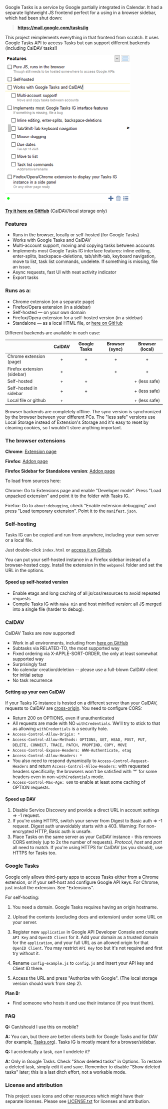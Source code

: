 Google Tasks is a service by Google partially integrated in Calendar. It had a separate lightweight JS frontend perfect for a using in a browser sidebar, which had been shut down:

> **https://mail.google.com/tasks/ig**

This project reimplements everything in that frontend from scratch. It uses Google Tasks API to access Tasks but can support different backends (including CalDAV tasks!)

![Screenshot](docs/screen-features.png)

**[Try it here on GitHub](https://himselfv.github.io/tasks-ig/)** (CalDAV/local storage only)


### Features
* Runs in the browser, locally or self-hosted (for Google Tasks)
* Works with Google Tasks and CalDAV
* Multi-account support, moving and copying tasks between accounts
* Implements most Google Tasks IG interface features: inline editing, enter-splits, backspace-deletions, tab/shift-tab, keyboard navigation, move to list, task list commands, undelete. If something is missing, file an issue.
* Async requests, fast UI with neat activity indicator
* Export tasks


### Runs as a:

* Chrome extension (on a separate page)
* Firefox/Opera extension (in a sidebar)
* Self-hosted &mdash; on your own domain
* Firefox/Opera extension for a self-hosted version (in a sidebar)
* Standalone &mdash; as a local HTML file, or [here on GitHub](https://himselfv.github.io/tasks-ig/)

Different backends are available in each case:

|				| CalDAV| Google Tasks	| Browser (sync)	| Browser (local)	|
|------				|:----:	|:----:		|:----:			|:----:			|
| Chrome extension (page)	| +	| +		| +			| +			|
| Firefox extension (sidebar)	| +	| 		| +			| +			|
| Self-hosted			| +	| +		| 			| + (less safe)		|
| Self-hosted in sidebar	| +	| +		| 			| + (less safe)		|
| Local file or github		| +	| 		| 			| + (less safe)		|

Browser backends are completely offline. The sync version is synchronized by the browser between your different PCs. The "less safe" versions use Local Storage instead of Extension's Storage and it's easy to reset by cleaning cookies, so I wouldn't store anything important.


### The browser extensions

**Chrome**: [Extension page](https://chrome.google.com/webstore/detail/tasks-ig/nemjdegnmkepopaeifiolicbkgldjokn)

**Firefox**: [Addon page](https://addons.mozilla.org/ru/firefox/addon/tasks-ig/)

**Firefox Sidebar for Standalone version**: [Addon page](https://addons.mozilla.org/ru/firefox/addon/tasks-ig-webpanel/)

To load from sources here:

Chrome: Go to Extensions page and enable "Developer mode". Press "Load unpacked extension" and point it to the folder with Tasks IG.

Firefox: Go to `about:debugging`, check "Enable extension debugging" and press "Load temporary extension". Point it to the `manifest.json`.


### Self-hosting
Tasks IG can be copied and run from anywhere, including your own server or a local file.

Just double-click `index.html` or [access it on Github](https://himselfv.github.io/tasks-ig/).

You can put your self-hosted instance in a Firefox sidebar instead of a browser-hosted copy. Install the extension in the `webpanel` folder and set the URL in the options.

#### Speed up self-hosted version

* Enable etags and long caching of all js/css/resources to avoid repeated requests
* Compile Tasks IG with `make min` and host minified version: all JS merged into a single file (harder to debug).


### CalDAV

CalDAV Tasks are now supported!

* Work in all environments, including from [here on GitHub](https://himselfv.github.io/tasks-ig/)
* Subtasks via RELATED-TO, the most supported way
* Fixed ordering via X-APPLE-SORT-ORDER, the only at least somewhat supported way
* Surprisingly fast
* No calendar creation/deletion -- please use a full-blown CalDAV client for initial setup
* No task recurrence

#### Setting up your own CalDAV

If your Tasks IG instance is hosted on a different server than your CalDAV, requests to CalDAV are [cross-origin](https://developer.mozilla.org/en-US/docs/Web/HTTP/CORS). You need to configure CORS:

* Return 200 on OPTIONS, even if unauthenticated
* All requests are made with NO `withCredentials`. We'll try to stick to that as allowing `withCredentials` is a security hole.
* `Access-Control-Allow-Origin: *`
* `Access-Control-Allow-Methods: OPTIONS, GET, HEAD, POST, PUT, DELETE, CONNECT, TRACE, PATCH, PROPFIND, COPY, MOVE`
* `Access-Control-Expose-Headers: WWW-Authenticate, etag`
* `Access-Control-Allow-Headers: *`
* You also need to respond dynamically to `Access-Control-Request-Headers` and return `Access-Control-Allow-Headers:` with requested headers specifically; the browsers won't be satisfied with '*' for some headers even in non-`withCredentials` mode.
* `Access-Control-Max-Age: 600` to enable at least some caching of OPTION requests.

#### Speed up DAV

1. Disable Service Discovery and provide a direct URL in account settings => -1 request.
2. If you're using HTTPS, switch your server from Digest to Basic auth => -1 request. Digest auth unavoidably starts with a 403. Warning: For non-encrypted HTTP, Basic auth is unsafe.
3. Place Tasks on the same server as your CalDAV instance - this removes CORS entirely (up to 2x the number of requests). _Protocol_, _host_ and _port_ all need to match. If you're using HTTPS for CalDAV (as you should), use HTTPS for Tasks too.


### Google Tasks
Google only allows third-party apps to access Tasks either from a Chrome extension, or if your self-host and configure Google API keys. For Chrome, just install the extension. See "Extensions".

For self-hosting:

1. You need a domain. Google Tasks requires having an origin hostname.

2. Upload the contents (excluding docs and extension) under some URL on your server.

3. Register new ``application`` in Google API Developer Console and create ``API Key`` and ``OpenID Client`` for it. Add your domain as a trusted domain for the ``application``, and your full URL as an allowed origin for that ``OpenID Client``. You may restrict ``API Key`` too but it's not required and first try without it.

4. Rename ``config-example.js`` to ``config.js`` and insert your API key and Client ID there.

5. Access the URL and press "Authorize with Google". (The local storage version should work from step 2).

**Plan B:**

* Find someone who hosts it and use their instance (if you trust them).


### FAQ

**Q:** Can/should I use this on mobile?

**A:** You can, but there are better clients both for Google Tasks and for DAV (for example, [Tasks.org](https://f-droid.org/ru/packages/org.tasks/)). Tasks IG is mostly meant for a browser/sidebar.

**Q:** I accidentally a task, can I undelete it?

**A:** Only in Google Tasks. Check "Show deleted tasks" in Options. To restore a deleted task, simply edit it and save. Remember to disable "Show deleted tasks" later; this is a last ditch effort, not a workable mode.


### License and attribution
This project uses icons and other resources which might have their separate licenses. Please see [LICENSE.txt](LICENSE.txt) for licenses and attribution.
 
